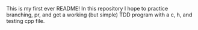This is my first ever README!
In this repository I hope to practice branching, pr, and get a working (but simple) 
TDD program with a c, h, and testing cpp file.
